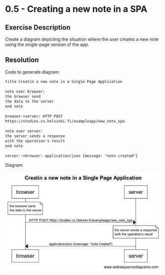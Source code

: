 # 0.5 - Creating a new note in a SPA

## Exercise Description

Create a diagram depicting the situation where the user creates a new note using the single-page version of the app.

## Resolution

Code to generate diagram:

```text
title Creatin a new note in a Single Page Application

note over browser:
the browser send 
the data to the server
end note

browser->server: HTTP POST https://studies.cs.helsinki.fi/exampleapp/new_note_spa

note over server:
the server sends a response
with the operation's result
end note

server-->browser: application/json {message: "note created"}
```

Diagram:

![Creating a new note in a Single Page Application diagram](./img/creating_new_note_spa.png "Creating a new note in a Single Page Application diagram")
